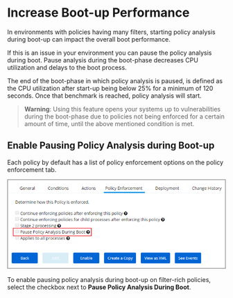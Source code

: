 [title]: # (Boot-up Performance)
[tags]: # (policy analysis)
[priority]: # (2)
# Increase Boot-up Performance

In environments with policies having many filters, starting policy analysis during boot-up can impact the overall boot performance.

If this is an issue in your environment you can pause the policy analysis during boot. Pause analysis during the boot-phase decreases CPU utilization and delays to the boot process.

The end of the boot-phase in which policy analysis is paused, is defined as the CPU utilization after start-up being below 25% for a minimum of 120 seconds. Once that benchmark is reached, policy analysis will start.

>**Warning**:
>Using this feature opens your systems up to vulnerabilities during the boot-phase due to policies not being enforced for a certain amount of time, until the above mentioned condition is met.

## Enable Pausing Policy Analysis during Boot-up

Each policy by default has a list of policy enforcement options on the policy enforcement tab.

![Policy Enforcement Tab](images/pause-policy-analysis.png)

To enable pausing policy analysis during boot-up on filter-rich policies, select the checkbox next to __Pause Policy Analysis During Boot__.
